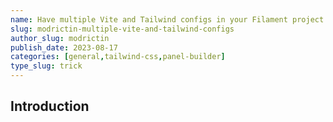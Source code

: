 ```yaml
---
name: Have multiple Vite and Tailwind configs in your Filament project
slug: modrictin-multiple-vite-and-tailwind-configs
author_slug: modrictin
publish_date: 2023-08-17
categories: [general,tailwind-css,panel-builder]
type_slug: trick
---
```


## Introduction
